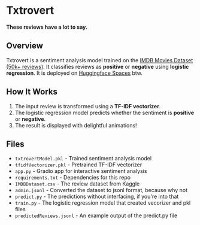# Txtrovert   
**These reviews have a lot to say.**  

##  Overview  
Txtrovert is a sentiment analysis model trained on the [IMDB Movies Dataset (50k+ reviews)](https://www.kaggle.com/datasets/lakshmi25npathi/imdb-dataset-of-50k-movie-reviews). It classifies reviews as **positive** or **negative** using **logistic regression**. 
It is deployed on [Huggingface Spaces](https://huggingface.co/spaces/sahilgarje/txtrovert) btw.

## How It Works  
1. The input review is transformed using a **TF-IDF vectorizer**.  
2. The logistic regression model predicts whether the sentiment is **positive** or **negative**.  
3. The result is displayed with delightful animations!  

## Files  
- `txtrovertModel.pkl` - Trained sentiment analysis model  
- `tfidfVectorizer.pkl` - Pretrained TF-IDF vectorizer  
- `app.py` - Gradio app for interactive sentiment analysis  
- `requirements.txt` - Dependencies for this repo 
- `IMDBDataset.csv` - The review dataset from Kaggle
- `admin.jsonl` - Converted the dataset to jsonl format, because why not
- `predict.py` - The predictions without interfacing, if you're into that
- `train.py` - The logistic regression model that created vecorizer and pkl files
- `predictedReviews.jsonl` - An example output of the predict.py file
